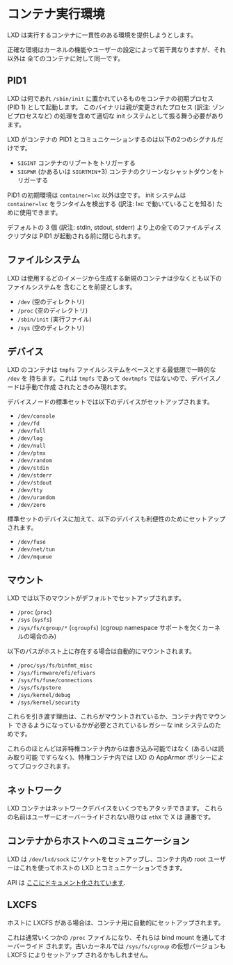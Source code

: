 # コンテナ実行環境
LXD は実行するコンテナに一貫性のある環境を提供しようとします。

正確な環境はカーネルの機能やユーザーの設定によって若干異なりますが、それ以外は
全てのコンテナに対して同一です。

## PID1
LXD は何であれ `/sbin/init` に置かれているものをコンテナの初期プロセス (PID 1) として起動します。
このバイナリは親が変更されたプロセス (訳注: ゾンビプロセスなど) の処理を含めて適切な init
システムとして振る舞う必要があります。

LXD がコンテナの PID1 とコミュニケーションするのは以下の2つのシグナルだけです。

 - `SIGINT` コンテナのリブートをトリガーする
 - `SIGPWR` (かあるいは `SIGRTMIN`+3) コンテナのクリーンなシャットダウンをトリガーする

PID1 の初期環境は `container=lxc` 以外は空です。 init システムは `container=lxc`
をランタイムを検出する (訳注: lxc で動いていることを知る) ために使用できます。

デフォルトの 3 個 (訳注: stdin, stdout, stderr) より上の全てのファイルディスクリプタは
PID1 が起動される前に閉じられます。

## ファイルシステム
LXD は使用するどのイメージから生成する新規のコンテナは少なくとも以下のファイルシステムを
含むことを前提とします。

 - `/dev` (空のディレクトリ)
 - `/proc` (空のディレクトリ)
 - `/sbin/init` (実行ファイル)
 - `/sys` (空のディレクトリ)

## デバイス
LXD のコンテナは `tmpfs` ファイルシステムをベースとする最低限で一時的な `/dev` を
持ちます。これは `tmpfs` であって `devtmpfs` ではないので、デバイスノードは手動で作成
されたときのみ現れます。

デバイスノードの標準セットでは以下のデバイスがセットアップされます。

 - `/dev/console`
 - `/dev/fd`
 - `/dev/full`
 - `/dev/log`
 - `/dev/null`
 - `/dev/ptmx`
 - `/dev/random`
 - `/dev/stdin`
 - `/dev/stderr`
 - `/dev/stdout`
 - `/dev/tty`
 - `/dev/urandom`
 - `/dev/zero`

標準セットのデバイスに加えて、以下のデバイスも利便性のためにセットアップされます。

 - `/dev/fuse`
 - `/dev/net/tun`
 - `/dev/mqueue`

## マウント
LXD では以下のマウントがデフォルトでセットアップされます。

 - `/proc` (`proc`)
 - `/sys` (`sysfs`)
 - `/sys/fs/cgroup/*` (`cgroupfs`) (cgroup namespace サポートを欠くカーネルの場合のみ)

以下のパスがホスト上に存在する場合は自動的にマウントされます。

 - `/proc/sys/fs/binfmt_misc`
 - `/sys/firmware/efi/efivars`
 - `/sys/fs/fuse/connections`
 - `/sys/fs/pstore`
 - `/sys/kernel/debug`
 - `/sys/kernel/security`

これらを引き渡す理由は、これらがマウントされているか、コンテナ内でマウント
できるようになっているかが必要とされているレガシーな init システムのためです。

これらのほとんどは非特権コンテナ内からは書き込み可能ではなく (あるいは読み取り可能
ですらなく)、特権コンテナ内では LXD の AppArmor ポリシーによってブロックされます。

## ネットワーク
LXD コンテナはネットワークデバイスをいくつでもアタッチできます。
これらの名前はユーザーにオーバーライドされない限りは `ethX` で X は
連番です。

## コンテナからホストへのコミュニケーション
LXD は `/dev/lxd/sock` にソケットをセットアップし、コンテナ内の root ユーザーはこれを使ってホストの
LXD とコミュニケーションできます。

API は [ここにドキュメント化されています](dev-lxd.md).

## LXCFS
ホストに LXCFS がある場合は、コンテナ用に自動的にセットアップされます。

これは通常いくつかの `/proc` ファイルになり、それらは bind mount を通してオーバーライド
されます。古いカーネルでは `/sys/fs/cgroup` の仮想バージョンも LXCFS によりセットアップ
されるかもしれません。
